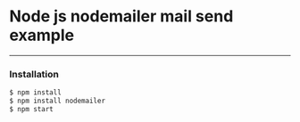 # Node js nodemailer mail send example

***

### Installation
```sh
$ npm install
$ npm install nodemailer
$ npm start
```